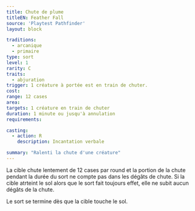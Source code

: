 ```yaml
---
title: Chute de plume
titleEN: Feather Fall
source: 'Playtest Pathfinder'
layout: block

traditions:
  - arcanique
  - primaire
type: sort
level: 1
rarity: C
traits:
  - abjuration
trigger: 1 créature à portée est en train de chuter.
cost: 
range: 12 cases
area: 
targets: 1 créature en train de chuter
duration: 1 minute ou jusqu'à annulation 
requirements: 

casting:
  - action: R
    description: Incantation verbale

summary: "Ralenti la chute d'une créature"
---
```

La cible chute lentement de 12 cases par round et la portion de la chute pendant la durée du sort ne compte pas dans les dégâts de chute. Si la cible atrteint le sol alors que le sort fait toujours effet, elle ne subit aucun dégâts de la chute.

Le sort se termine dès que la cible touche le sol.
